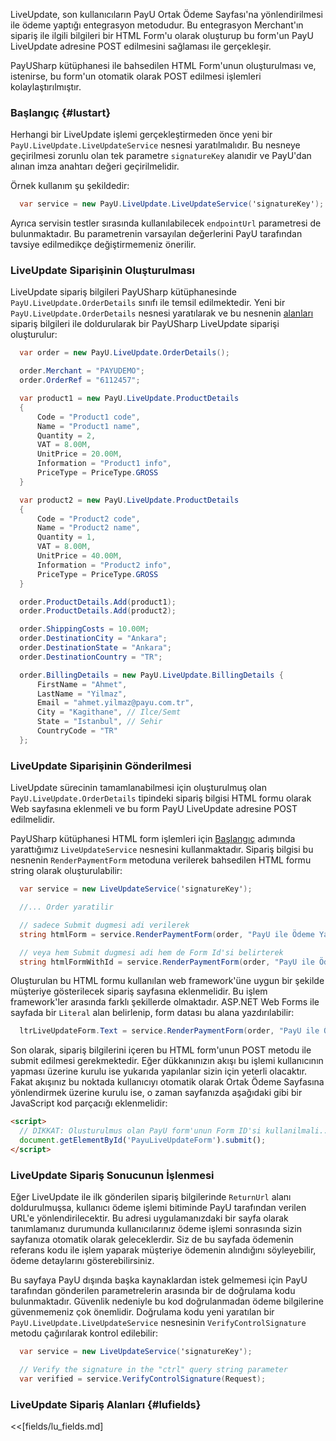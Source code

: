 LiveUpdate, son kullanıcıların PayU Ortak Ödeme Sayfası'na yönlendirilmesi ile ödeme yaptığı entegrasyon metodudur. Bu entegrasyon Merchant'ın sipariş ile ilgili bilgileri bir HTML Form'u olarak oluşturup bu form'un PayU LiveUpdate adresine POST edilmesini sağlaması ile gerçekleşir.

PayUSharp kütüphanesi ile bahsedilen HTML Form'unun oluşturulması ve, istenirse, bu form'un otomatik olarak POST edilmesi işlemleri kolaylaştırılmıştır.

### Başlangıç {#lustart}

Herhangi bir LiveUpdate işlemi gerçekleştirmeden önce yeni bir `PayU.LiveUpdate.LiveUpdateService` nesnesi yaratılmalıdır. Bu nesneye geçirilmesi zorunlu olan tek parametre `signatureKey` alanıdir ve PayU'dan alınan imza anahtarı değeri geçirilmelidir.

Örnek kullanım şu şekildedir:

```cs
  var service = new PayU.LiveUpdate.LiveUpdateService('signatureKey');
```

Ayrıca servisin testler sırasında kullanılabilecek `endpointUrl` parametresi de bulunmaktadır. Bu parametrenin varsayılan değerlerini PayU tarafından tavsiye edilmedikçe değiştirmemeniz önerilir.

### LiveUpdate Siparişinin Oluşturulması

LiveUpdate sipariş bilgileri PayUSharp kütüphanesinde `PayU.LiveUpdate.OrderDetails` sınıfı ile temsil edilmektedir. Yeni bir `PayU.LiveUpdate.OrderDetails` nesnesi yaratılarak ve bu nesnenin [alanları](#lufields) sipariş bilgileri ile doldurularak bir PayUSharp LiveUpdate siparişi oluşturulur:

```cs
  var order = new PayU.LiveUpdate.OrderDetails();

  order.Merchant = "PAYUDEMO";
  order.OrderRef = "6112457";

  var product1 = new PayU.LiveUpdate.ProductDetails
  {
      Code = "Product1 code",
      Name = "Product1 name",
      Quantity = 2,
      VAT = 8.00M,
      UnitPrice = 20.00M,
      Information = "Product1 info",
      PriceType = PriceType.GROSS
  }

  var product2 = new PayU.LiveUpdate.ProductDetails
  {
      Code = "Product2 code",
      Name = "Product2 name",
      Quantity = 1,
      VAT = 8.00M,
      UnitPrice = 40.00M,
      Information = "Product2 info",
      PriceType = PriceType.GROSS
  }

  order.ProductDetails.Add(product1);
  order.ProductDetails.Add(product2);

  order.ShippingCosts = 10.00M;
  order.DestinationCity = "Ankara";
  order.DestinationState = "Ankara";
  order.DestinationCountry = "TR";

  order.BillingDetails = new PayU.LiveUpdate.BillingDetails {
      FirstName = "Ahmet",
      LastName = "Yilmaz",
      Email = "ahmet.yilmaz@payu.com.tr",
      City = "Kagithane", // Ilce/Semt
      State = "Istanbul", // Sehir
      CountryCode = "TR"
  };
```

### LiveUpdate Siparişinin Gönderilmesi

LiveUpdate sürecinin tamamlanabilmesi için oluşturulmuş olan `PayU.LiveUpdate.OrderDetails` tipindeki sipariş bilgisi HTML formu olarak Web sayfasına eklenmeli ve bu form PayU LiveUpdate adresine POST edilmelidir.

PayUSharp kütüphanesi HTML form işlemleri için [Başlangıç](#lustart) adımında yarattığımız `LiveUpdateService` nesnesini kullanmaktadır. Sipariş bilgisi bu nesnenin `RenderPaymentForm` metoduna verilerek bahsedilen HTML formu string olarak oluşturulabilir:

```cs
  var service = new LiveUpdateService('signatureKey');

  //... Order yaratilir

  // sadece Submit dugmesi adi verilerek
  string htmlForm = service.RenderPaymentForm(order, "PayU ile Ödeme Yap");

  // veya hem Submit dugmesi adi hem de Form Id'si belirterek
  string htmlFormWithId = service.RenderPaymentForm(order, "PayU ile Ödeme Yap", "PayULiveUpdateForm");
```

Oluşturulan bu HTML formu kullanılan web framework'üne uygun bir şekilde müşteriye gösterilecek sipariş sayfasına eklenmelidir. Bu işlem framework'ler arasında farklı şekillerde olmaktadır. ASP.NET Web Forms ile sayfada bir `Literal` alan belirlenip, form datası bu alana yazdırılabilir:

```cs
  ltrLiveUpdateForm.Text = service.RenderPaymentForm(order, "PayU ile Ödeme Yap", "PayULiveUpdateForm");
```

Son olarak, sipariş bilgilerini içeren bu HTML form'unun POST metodu ile submit edilmesi gerekmektedir. Eğer dükkanınızın akışı bu işlemi kullanıcının yapması üzerine kurulu ise yukarıda yapılanlar sizin için yeterli olacaktır. Fakat akışınız bu noktada kullanıcıyı otomatik olarak Ortak Ödeme Sayfasına yönlendirmek üzerine kurulu ise, o zaman sayfanızda aşağıdaki gibi bir JavaScript kod parçacığı eklenmelidir:

```html
<script>
  // DIKKAT: Olusturulmus olan PayU form'unun Form ID'si kullanilmali...
  document.getElementById('PayuLiveUpdateForm').submit();
</script>
```

### LiveUpdate Sipariş Sonucunun İşlenmesi

Eğer LiveUpdate ile ilk gönderilen sipariş bilgilerinde `ReturnUrl` alanı doldurulmuşsa, kullanıcı ödeme işlemi bitiminde PayU tarafından verilen URL'e yönlendirilecektir. Bu adresi uygulamanızdaki bir sayfa olarak tanımlamanız durumunda kullanıcılarınız ödeme işlemi sonrasında sizin sayfanıza otomatik olarak geleceklerdir. Siz de bu sayfada ödemenin referans kodu ile işlem yaparak müşteriye ödemenin alındığını söyleyebilir, ödeme detaylarını gösterebilirsiniz.

Bu sayfaya PayU dışında başka kaynaklardan istek gelmemesi için PayU tarafından gönderilen parametrelerin arasında bir de doğrulama kodu bulunmaktadır. Güvenlik nedeniyle bu kod doğrulanmadan ödeme bilgilerine güvenmemeniz çok önemlidir. Doğrulama kodu yeni yaratılan bir `PayU.LiveUpdate.LiveUpdateService` nesnesinin `VerifyControlSignature` metodu çağırılarak kontrol edilebilir:

```cs
  var service = new LiveUpdateService('signatureKey');

  // Verify the signature in the "ctrl" query string parameter
  var verified = service.VerifyControlSignature(Request);
```

### LiveUpdate Sipariş Alanları {#lufields}

<<[fields/lu_fields.md]
